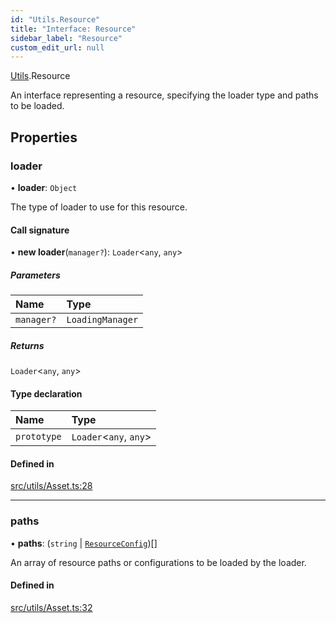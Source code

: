 ```yaml
---
id: "Utils.Resource"
title: "Interface: Resource"
sidebar_label: "Resource"
custom_edit_url: null
---
```


[Utils](../namespaces/Utils.md).Resource

An interface representing a resource, specifying the loader type and paths to be loaded.

## Properties

### loader

• **loader**: `Object`

The type of loader to use for this resource.

#### Call signature

• **new loader**(`manager?`): `Loader`\<`any`, `any`\>

##### Parameters

| Name | Type |
| :------ | :------ |
| `manager?` | `LoadingManager` |

##### Returns

`Loader`\<`any`, `any`\>

#### Type declaration

| Name | Type |
| :------ | :------ |
| `prototype` | `Loader`\<`any`, `any`\> |

#### Defined in

[src/utils/Asset.ts:28](https://github.com/agargaro/three.ez/blob/c98e2000aba94763fdfaf44f220a0d54ccd99dd1/src/utils/Asset.ts#L28)

___

### paths

• **paths**: (`string` \| [`ResourceConfig`](Utils.ResourceConfig.md))[]

An array of resource paths or configurations to be loaded by the loader.

#### Defined in

[src/utils/Asset.ts:32](https://github.com/agargaro/three.ez/blob/c98e2000aba94763fdfaf44f220a0d54ccd99dd1/src/utils/Asset.ts#L32)
